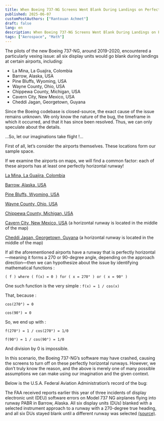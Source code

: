 ```yaml
---
title: When Boeing 737-NG Screens Went Blank During Landings on Perfectly Horizontal Runways
published: 2025-06-07
customPostAuthors: ["Rantouan Achmet"]
draft: false
lang: en
description: When Boeing 737-NG Screens Went Blank During Landings on Perfectly Horizontal Runways
tags: ["Aerospace", "Math"]
---
```


The pilots of the new Boeing 737-NG, around 2019-2020, encountered a particularly vexing issue: all six display units would go blank during landings at certain airports, including:

 - La Mina, La Guajira, Colombia
 - Barrow, Alaska, USA
 - Pine Bluffs, Wyoming, USA
 - Wayne County, Ohio, USA
 - Chippewa County, Michigan, USA
 - Cavern City, New Mexico, USA
 - Cheddi Jagan, Georgetown, Guyana

Since the Boeing codebase is closed-source, the exact cause of the issue remains unknown. We only know the nature of the bug, the timeframe in which it occurred, and that it has since been resolved. Thus, we can only speculate about the details.

…So, let our imaginations take flight !…

First of all, let’s consider the airports themselves. These locations form our sample space.

If we examine the airports on maps, we will find a common factor: each of these airports has at least one perfectly horizontal runway!

[La Mina, La Guajira, Colombia](https://www.openstreetmap.org/?ref=blog.simplecode.gr#map=16/11.2342/-72.4913)

[Barrow, Alaska, USA](https://www.openstreetmap.org/?ref=blog.simplecode.gr#map=14/71.2856/-156.7695)

[Pine Bluffs, Wyoming, USA](https://www.openstreetmap.org/?ref=blog.simplecode.gr#map=16/41.1507/-104.1349)

[Wayne County, Ohio, USA](https://www.openstreetmap.org/?ref=blog.simplecode.gr#map=16/40.8744/-81.8877)

[Chippewa County, Michigan, USA](https://www.openstreetmap.org/?ref=blog.simplecode.gr#map=16/46.2548/-84.4747)

[Cavern City, New Mexico, USA](https://www.openstreetmap.org/?ref=blog.simplecode.gr#map=16/32.3422/-104.2601)
(a horizontal runway is located in the middle of the map)

[Cheddi Jagan, Georgetown, Guyana](https://www.openstreetmap.org/?ref=blog.simplecode.gr#map=16/6.4988/-58.2571)
(a horizontal runway is located in the middle of the map)

If all the aforementioned airports have a runway that is perfectly horizontal—meaning it forms a 270 or 90-degree angle, depending on the approach direction—then we can hypothesize about the issue by identifying mathematical functions :

```
( f ) where ( f(x) = 0 ) for ( x = 270° ) or ( x = 90° )
```

One such function is the very simple : `f(x) = 1 / cos(x)`

That, because :
```
cos(270°) = 0

cos(90°) = 0
```

So, we end up with :
```
f(270°) = 1 / cos(270°) = 1/0

f(90°) = 1 / cos(90°) = 1/0
```

And division by 0 is impossible.

In this scenario, the Boeing 737-NG’s software may have crashed, causing the screens to turn off on these perfectly horizontal runways. However, we don’t truly know the reason, and the above is merely one of many possible assumptions we can make using our imagination and the given context.

Below is the U.S.A. Federal Aviation Administration’s record of the bug:

The FAA received reports earlier this year of three incidents of display electronic unit (DEU) software errors on Model 737 NG airplanes flying into runway PABR in Barrow, Alaska. All six display units (DUs) blanked with a selected instrument approach to a runway with a 270-degree true heading, and all six DUs stayed blank until a different runway was selected [(source)](https://www.federalregister.gov/documents/2019/12/27/2019-27966/airworthiness-directives-the-boeing-company-airplanes?ref=blog.simplecode.gr).
